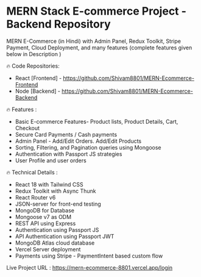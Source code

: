 # MERN Stack E-commerce Project - Backend Repository

MERN E-Commerce (in Hindi) with Admin Panel, Redux Toolkit, Stripe Payment, Cloud Deployment, and many features (complete features given below in Description )

🔥 Code Repositories:
- React [Frontend] - https://github.com/Shivam8801/MERN-Ecommerce-Frontend
- Node [Backend] - https://github.com/Shivam8801/MERN-Ecommerce-Backend

🔥 Features :
- Basic E-commerce Features- Product lists, Product Details, Cart, Checkout 
- Secure Card Payments / Cash payments
- Admin Panel - Add/Edit Orders. Add/Edit Products
- Sorting, Filtering, and Pagination queries using Mongoose
- Authentication with Passport JS strategies
- User Profile and user orders

🔥 Technical Details :
- React 18 with Tailwind CSS
- Redux Toolkit with Async Thunk
- React Router v6
- JSON-server for front-end testing
- MongoDB for Database
- Mongoose v7 as ODM
- REST API using Express
- Authentication using Passport JS
- API Authentication using Passport JWT
- MongoDB Atlas cloud database
- Vercel Server deployment
- Payments using Stripe - PaymentIntent based custom flow

Live Project URL : https://mern-ecommerce-8801.vercel.app/login
